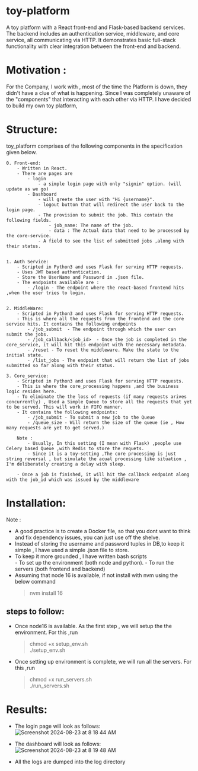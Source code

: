 # toy-platform
A toy platform with a React front-end and Flask-based backend services. The backend includes an authentication service, middleware, and core service, all communicating via HTTP. It demonstrates basic full-stack functionality with clear integration between the front-end and backend.


# Motivation :
 For the Company, I work with , most of the time the Platform is down, they didn't have a clue of what is happening. Since I was completely unaware of the "components" that interacting with each other via HTTP. I have decided to build my own toy platform, 
 
# Structure:
  toy_platform comprises of the following components in the specification given below.
    
    0. Front-end:
        - Written in React.
        - There are pages are 
            - login
                - a simple login page with only "signin" option. (will update as we go)
            - Dashboard
                - will greete the user with "Hi {username}". 
                - logout button that will redirect the user back to the login page.
                - The provision to submit the job. This contain the following fields.
                    - job_name: The name of the job.
                    - data : The Actual data that need to be processed by the core-service.
                - A field to see the list of submitted jobs ,along with their status.


    1. Auth Service:
        - Scripted in Python3 and uses Flask for serving HTTP requests.
        - Uses JWT based authentication.
        - Store the UserName and Password in .json file.
        - The endpoints available are :
            - /login - The endpoint where the react-based frontend hits ,when the user tries to login.
    

    2. MiddleWare:
        - Scripted in Python3 and uses Flask for serving HTTP requests.
        - This is where all the requests from the frontend and the core service hits. It contains the following endpoints
            - /job_submit  - The endpoint through which the user can submit the jobs.
            - /job_callback/<job_id>  - Once the job is completed in the core_service, it will hit this endpoint with the necessary metadata.
            - /reset - To reset the middleware. Make the state to the initial state.
            - /list_jobs - The endpoint that will return the list of jobs submitted so far along with their status. 
    
    3. Core_service:
        - Scripted in Python3 and uses Flask for serving HTTP requests.
        - This is where the core_processing happens ,and the business logic resides here.
        - To eliminate the the loss of requests (if many requests arives concurrently) , Used a Simple Queue to store all the requests that yet to be served. This will work in FIFO manner.
        - It contains the following endpoints:
            - /job_submit - To submit a new job to the Queue 
            - /queue_size - Will return the size of the queue (ie , How many requests are yet to get served.)
        
        Note :
            - Usually, In this setting (I mean with Flask) ,people use Celery based Queue ,with Redis to store the requets.
            - Since it is a toy-setting ,The core processing is just string reversal , but simulate the acual processing like situation , I'm deliberately creating a delay with sleep.
        
        - Once a job is finished, it will hit the callback endpoint along with the job_id which was issued by the middleware
    

# Installation:

 Note : 
 - A good practice is to create a Docker file, so that you dont want to think and fix dependency issues, you can just  use off the shelve.
 - Instead of storing the username and password tuples in DB,to keep it simple , I have used a simple .json file to store.
 - To keep it more grounded , I have written bash scripts  
        - To set up the environment (both node and python).
        - To run the servers (both frontend and backend)
 - Assuming that node 16 is available, if not install with nvm using the below command
    > nvm install 16

## steps to follow:

- Once node16 is available. As the first step , we will setup the the environment. For this ,run 
    > chmod +x setup_env.sh <br>
    > ./setup_env.sh

- Once setting up environment is complete, we will run all the servers. For this ,run
    > chmod +x run_servers.sh <br>
    > ./run_servers.sh


# Results:

- The login page will look as follows:
  ![Screenshot 2024-08-23 at 8 18 44 AM](https://github.com/user-attachments/assets/e42bf365-af34-4b9c-be8d-a5a4583d3b59)


- The dashboard will look as follows:
![Screenshot 2024-08-23 at 8 19 48 AM](https://github.com/user-attachments/assets/33d13269-cee8-469b-96bd-80da56c5b11f)

- All the logs are dumped into the log directory








